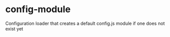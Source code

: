 # config-module
Configuration loader that creates a default config.js module if one does not exist yet
